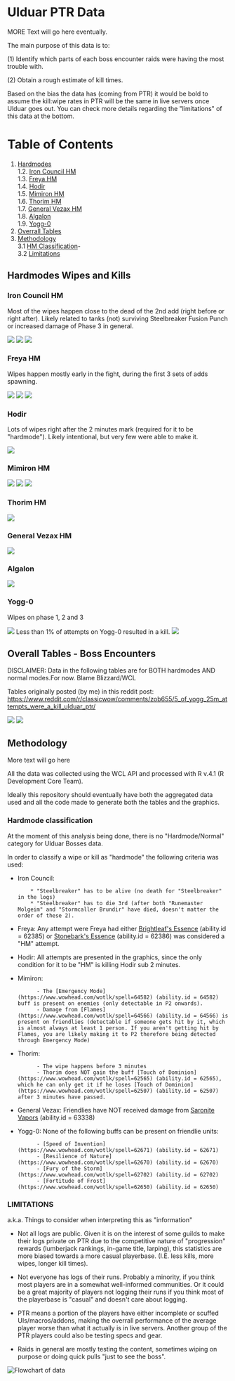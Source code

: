 # Ulduar PTR Data

MORE Text will go here eventually.

The main purpose of this data is to:

(1) Identify which parts of each boss encounter raids were having the most trouble with.

(2) Obtain a rough estimate of kill times.

Based on the bias the data has (coming from PTR) it would be bold to assume the kill:wipe rates in PTR will be the same in live servers once Ulduar goes out. You can check more details regarding the "limitations" of this data at the bottom.

# Table of Contents
1. [Hardmodes](#hardmodes-wipes-and-kills-) <br>
        1.2. [Iron Council HM](#iron-council-hm-)<br>
        1.3. [Freya HM](#freya-hm-)<br>
        1.4. [Hodir](#hodir-)<br>
        1.5. [Mimiron HM](#mimiron-hm-)<br>
        1.6. [Thorim HM](#thorim-hm-)<br>
        1.7. [General Vezax HM](#general-vezax-hm-)<br>
        1.8. [Algalon](#algalon-)<br>
        1.9. [Yogg-0](#yogg-0-)<br>
2. [Overrall Tables](#overall-tables---boss-encounters-)<br>
3. [Methodology](#methodology-)<br>
        3.1 [HM Classification](#hardmode-classification-)-<br>
        3.2 [Limitations](#limitations-)<br>

## Hardmodes Wipes and Kills <a name="Hardmodes"></a>

### Iron Council HM <a name="Boss1"></a>

Most of the wipes happen close to the dead of the 2nd add (right before or right after). Likely related to tanks (not) surviving Steelbreaker Fusion Punch or increased damage of Phase 3 in general.

  <img src="img/Iron Council.png" />
 
  <img src="img/Council Table 1.png" />
  
  <img src="img/Council Table 2.png" />

### Freya HM <a name="Boss2"></a>

Wipes happen mostly early in the fight, during the first 3 sets of adds spawning.

  <img src="img/Freya HM plot1.png"/>
  
  <img src="img/Freya Table 1.png" />
  
  <img src="img/Freya Table 2.png" />

### Hodir <a name="Boss3"></a>

Lots of wipes right after the 2 minutes mark (required for it to be "hardmode"). Likely intentional, but very few were able to make it.

 <img src="img/Hodir plot1.png" />


### Mimiron HM <a name="Boss4"></a>

 <img src="img/mimiron_plot.png" />
  
  <img src="img/Mimiron table 1.png" />
  
  <img src="img/Mimiron table 2.png" />

### Thorim HM <a name="Boss4"></a>

 <img src="img/Thor_Plot.png" />
 
### General Vezax HM <a name="Boss5"></a>

 <img src="img/vez_plot.png" />
 
### Algalon <a name="Boss6"></a>

 <img src="img/Alga_plot.png" />
 
### Yogg-0 <a name="Boss7"></a>

Wipes on phase 1, 2 and 3

 <img src="img/Yogg 0 HM plot1.png" />
 Less than 1% of attempts on Yogg-0 resulted in a kill.
 <img src="img/Yogg Table1.png" />


## Overall Tables - Boss Encounters <a name="Tables1"></a>

DISCLAIMER: Data in the following tables are for BOTH hardmodes AND normal modes.For now.
Blame Blizzard/WCL

Tables originally posted (by me) in this reddit post:
https://www.reddit.com/r/classicwow/comments/zob655/5_of_yogg_25m_attempts_were_a_kill_ulduar_ptr/

 <img src="img/Table1.png" />
 <img src="img/Table2.png" />

## Methodology <a name="Methodology"></a>

More text will go here

All the data was collected using the WCL API and processed with R v.4.1 (R Development Core Team).

Ideally this repository should eventually have both the aggregated data used and all the code made to generate both the tables and the graphics.

### Hardmode classification <a name="hmclassification"></a>

At the moment of this analysis being done, there is no "Hardmode/Normal" category for Ulduar Bosses data. 

In order to classify a wipe or kill as "hardmode" the following criteria was used:

* Iron Council: 

          * "Steelbreaker" has to be alive (no death for "Steelbreaker" in the logs)
          * "Steelbreaker" has to die 3rd (after both "Runemaster Molgeim" and "Stormcaller Brundir" have died, doesn't matter the order of these 2).

- Freya: Any attempt were Freya had either [Brightleaf's Essence](https://www.wowhead.com/wotlk/spell=62385)
 (ability.id = 62385) or [Stonebark's Essence](https://www.wowhead.com/wotlk/spell=62386)  (ability.id = 62386) was considered a "HM" attempt.

- Hodir: All attempts are presented in the graphics, since the only condition for it to be "HM" is killing Hodir sub 2 minutes.

- Mimiron:

            - The [Emergency Mode](https://www.wowhead.com/wotlk/spell=64582) (ability.id = 64582) buff is present on enemies (only detectable in P2 onwards).
            - Damage from [Flames](https://www.wowhead.com/wotlk/spell=64566) (ability.id = 64566) is present on friendlies (detectable if someone gets hit by it, which is almost always at least 1 person. If you aren't getting hit by Flames, you are likely making it to P2 therefore being detected through Emergency Mode)
            
- Thorim:

            - The wipe happens before 3 minutes
            - Thorim does NOT gain the buff [Touch of Dominion](https://www.wowhead.com/wotlk/spell=62565) (ability.id = 62565), which he can only get it if he loses [Touch of Dominion](https://www.wowhead.com/wotlk/spell=62507) (ability.id = 62507) after 3 minutes have passed.
            
- General Vezax: Friendlies have NOT received damage from [Saronite Vapors](https://www.wowhead.com/wotlk/spell=63338) (ability.id = 63338)

- Yogg-0: None of the following buffs can be present on friendlie units:

            - [Speed of Invention](https://www.wowhead.com/wotlk/spell=62671) (ability.id = 62671)
            - [Resilience of Nature](https://www.wowhead.com/wotlk/spell=62670) (ability.id = 62670) 
            - [Fury of the Storm](https://www.wowhead.com/wotlk/spell=62702) (ability.id = 62702) 
            - [Fortitude of Frost](https://www.wowhead.com/wotlk/spell=62650) (ability.id = 62650)

### LIMITATIONS <a name="Limitations"></a>

a.k.a. Things to consider when interpreting this as "information"


- Not all logs are public. Given it is on the interest of some guilds to make their logs private on PTR due to the competitive nature of "progression" rewards (lumberjack rankings, in-game title, larping), this statistics are more biased towards a more casual playerbase. (I.E. less kills, more wipes, longer kill times).


- Not everyone has logs of their runs. Probably a minority, if you think most players are in a somewhat well-informed communities. Or it could be a great majority of players not logging their runs if you think most of the playerbase is "casual" and doesn't care about logging.


- PTR  means a portion of the players have either incomplete or scuffed UIs/macros/addons, making the overrall performance of the average player worse than what it actually is in live servers. Another group of the PTR players could also be testing specs and gear.

- Raids in general are mostly testing the content, sometimes wiping on purpose or doing quick pulls "just to see the boss". 


![Flowchart of data](img/flowchart.jpeg)
